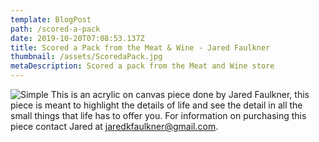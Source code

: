 ```yaml
---
template: BlogPost
path: /scored-a-pack
date: 2019-10-20T07:08:53.137Z
title: Scored a Pack from the Meat & Wine - Jared Faulkner
thumbnail: /assets/ScoredaPack.jpg
metaDescription: Scored a pack from the Meat and Wine store
---
```


![Simple](/assets/ScoredaPack.jpg)
This is an acrylic on canvas piece done by Jared Faulkner, this piece is meant to highlight the details of life and see the detail in all the small things that life has to offer you. For information on purchasing this piece contact Jared at jaredkfaulkner@gmail.com.

